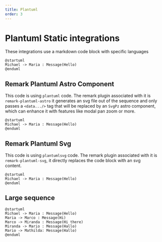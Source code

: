 ```yaml
---
title: Plantuml
order: 3
---
```

# Plantuml Static integrations
These integrations use a markdown code block with specific languages
```
@startuml
Michael -> Maria : Message(Hello)
@enduml
```

## Remark Plantuml Astro Component
This code is using `plantuml` code. The remark plugin associated with it is `remark-plantuml-astro` it generates an svg file out of the sequence and only passes a `<data.../>` tag that will be replaced by an `SvgPz` astro component, which can enhance it with features like modal pan zoom or more.

```plantuml my-puml
@startuml
Michael -> Maria : Message(Hello)
@enduml
```

## Remark Plantuml Svg
This code is using `plantumlsvg` code. The remark plugin associated with it is `remark-plantuml-svg`, it directly replaces the code block with an svg content.

```plantumlsvg my-puml
@startuml
Michael -> Maria : Message(Hello)
@enduml
```

## Large sequence

```plantuml my-puml-2
@startuml
Michael -> Maria : Message(Hello)
Maria -> Marco : Message(Hi)
Marco -> Miranda : Message(Hi there)
Miranda -> Mario : Message(Hallo)
Mario -> Mathilda: Message(Hallo)
@enduml
```
